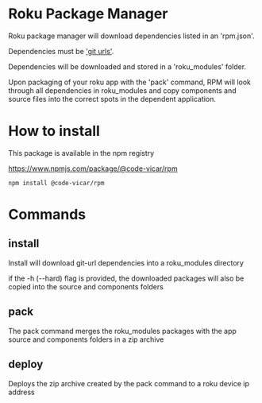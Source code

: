# Roku Package Manager

Roku package manager will download dependencies listed in an 'rpm.json'.

Dependencies must be ['git urls'](https://docs.npmjs.com/files/package.json#urls-as-dependencies).

Dependencies will be downloaded and stored in a 'roku_modules' folder.

Upon packaging of your roku app with the 'pack' command, RPM will look through all dependencies in roku_modules and copy components and source files into the correct spots in the dependent application.

# How to install

This package is available in the npm registry

https://www.npmjs.com/package/@code-vicar/rpm

```
npm install @code-vicar/rpm
```

# Commands

## install

Install will download git-url dependencies into a roku_modules directory

if the -h (--hard) flag is provided, the downloaded packages will also be copied into the source and components folders

## pack

The pack command merges the roku_modules packages with the app source and components folders in a zip archive

## deploy

Deploys the zip archive created by the pack command to a roku device ip address
